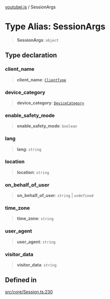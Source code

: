 [youtubei.js](../README.md) / SessionArgs

# Type Alias: SessionArgs

> **SessionArgs**: `object`

## Type declaration

### client\_name

> **client\_name**: [`ClientType`](../enumerations/ClientType.md)

### device\_category

> **device\_category**: [`DeviceCategory`](../namespaces/Utils/type-aliases/DeviceCategory.md)

### enable\_safety\_mode

> **enable\_safety\_mode**: `boolean`

### lang

> **lang**: `string`

### location

> **location**: `string`

### on\_behalf\_of\_user

> **on\_behalf\_of\_user**: `string` \| `undefined`

### time\_zone

> **time\_zone**: `string`

### user\_agent

> **user\_agent**: `string`

### visitor\_data

> **visitor\_data**: `string`

## Defined in

[src/core/Session.ts:230](https://github.com/LuanRT/YouTube.js/blob/e1650e12979e68b9546bc63989f86b651960a10a/src/core/Session.ts#L230)

